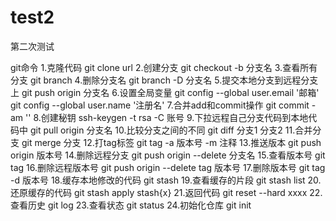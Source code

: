 # test2
第二次测试

git命令
1.克隆代码
git clone url
2.创建分支
git checkout -b 分支名
3.查看所有分支
git branch
4.删除分支名
git branch -D 分支名
5.提交本地分支到远程分支上
git push origin 分支名
6.设置全局变量
git config --global user.email '邮箱'
git config --global user.name '注册名'
7.合并add和commit操作
git commit -am ''
8.创建秘钥
ssh-keygen -t rsa -C 账号
9.下拉远程自己分支代码到本地代码中
git pull origin 分支名
10.比较分支之间的不同
git diff 分支1 分支2
11.合并分支
git merge 分支
12.打tag标签
git tag -a 版本号 -m 注释
13.推送版本
git push origin 版本号
14.删除远程分支
git push origin --delete 分支名
15.查看版本号
git tag
16.删除远程版本号
git push origin --delete tag 版本号
17.删除版本号
git tag -d 版本号
18.缓存本地修改的代码
git stash
19.查看缓存的片段
git stash list
20.还原缓存的代码
git stash apply stash{x}
21.返回代码
git reset --hard xxxx
22.查看历史
git log
23.查看状态
git status
24.初始化仓库
git init
